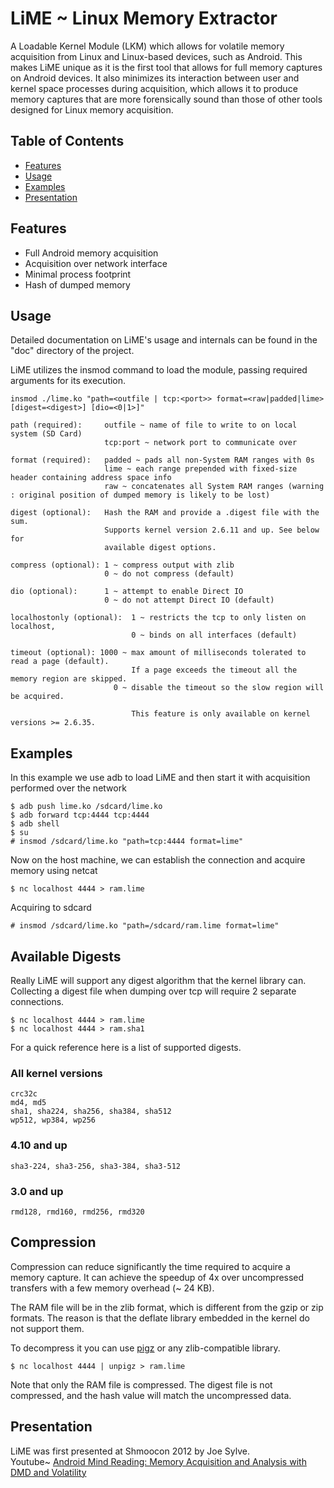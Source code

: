 # LiME ~ Linux Memory Extractor
A Loadable Kernel Module (LKM) which allows for volatile memory acquisition from Linux and Linux-based devices, such as Android. This makes LiME unique as it is the first tool that allows for full memory captures on Android devices. It also minimizes its interaction between user and kernel space processes during acquisition, which allows it to produce memory captures that are more forensically sound than those of other tools designed for Linux memory acquisition.

## Table of Contents
 * [Features](#features)
 * [Usage](#usage)
  * [Examples](#example)
 * [Presentation](#present)
 
## Features <a name="features"/>
* Full Android memory acquisition
* Acquisition over network interface
* Minimal process footprint
* Hash of dumped memory

## Usage <a name="usage"/>
Detailed documentation on LiME's usage and internals can be found in the "doc" directory of the project.

LiME utilizes the insmod command to load the module, passing required arguments for its execution.
```
insmod ./lime.ko "path=<outfile | tcp:<port>> format=<raw|padded|lime> [digest=<digest>] [dio=<0|1>]"

path (required):     outfile ~ name of file to write to on local system (SD Card)
                     tcp:port ~ network port to communicate over
        
format (required):   padded ~ pads all non-System RAM ranges with 0s
                     lime ~ each range prepended with fixed-size header containing address space info
                     raw ~ concatenates all System RAM ranges (warning : original position of dumped memory is likely to be lost)

digest (optional):   Hash the RAM and provide a .digest file with the sum.
                     Supports kernel version 2.6.11 and up. See below for
                     available digest options.

compress (optional): 1 ~ compress output with zlib
                     0 ~ do not compress (default)

dio (optional):      1 ~ attempt to enable Direct IO
                     0 ~ do not attempt Direct IO (default)
        
localhostonly (optional):  1 ~ restricts the tcp to only listen on localhost,
                           0 ~ binds on all interfaces (default)

timeout (optional): 1000 ~ max amount of milliseconds tolerated to read a page (default).
                           If a page exceeds the timeout all the memory region are skipped.
                       0 ~ disable the timeout so the slow region will be acquired.

                           This feature is only available on kernel versions >= 2.6.35. 

```

## Examples <a name="example"/>
In this example we use adb to load LiME and then start it with acquisition performed over the network
```
$ adb push lime.ko /sdcard/lime.ko
$ adb forward tcp:4444 tcp:4444
$ adb shell
$ su
# insmod /sdcard/lime.ko "path=tcp:4444 format=lime"
```

Now on the host machine, we can establish the connection and acquire memory using netcat
```
$ nc localhost 4444 > ram.lime
```

Acquiring to sdcard
```
# insmod /sdcard/lime.ko "path=/sdcard/ram.lime format=lime"
```

## Available Digests
Really LiME will support any digest algorithm that the kernel library can.
Collecting a digest file when dumping over tcp will require 2 separate connections.
```
$ nc localhost 4444 > ram.lime
$ nc localhost 4444 > ram.sha1
```
For a quick reference here is a list of supported digests.
### All kernel versions
```
crc32c
md4, md5
sha1, sha224, sha256, sha384, sha512
wp512, wp384, wp256
```
### 4.10 and up
```
sha3-224, sha3-256, sha3-384, sha3-512
```
### 3.0 and up
```
rmd128, rmd160, rmd256, rmd320
```

## Compression

Compression can reduce significantly the time required to acquire a memory capture. It can achieve the speedup of 4x over uncompressed transfers with a few memory overhead (~ 24 KB).

The RAM file will be in the zlib format, which is different from the gzip or zip formats. The reason is that the deflate library embedded in the kernel do not support them.

To decompress it you can use [pigz](https://zlib.net/pigz/) or any zlib-compatible library.

```
$ nc localhost 4444 | unpigz > ram.lime
```

Note that only the RAM file is compressed. The digest file is not compressed, and the hash value will match the uncompressed data.

## Presentation <a name="present"/>
LiME was first presented at Shmoocon 2012 by Joe Sylve.  
Youtube~ <a href="https://www.youtube.com/watch?v=oWkOyphlmM8">Android Mind Reading: Memory Acquisition and Analysis with DMD and Volatility</a>
